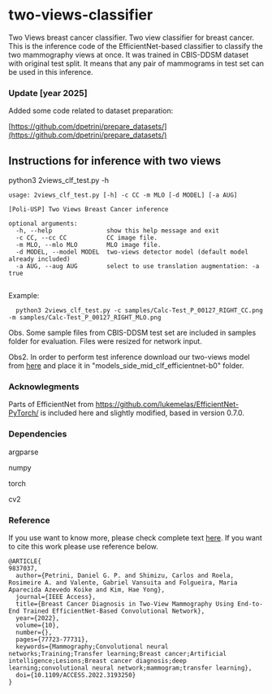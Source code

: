 # two-views-classifier
Two Views breast cancer classifier. Two view classifier for breast cancer. This is the inference code of the EfficientNet-based classifier to classify the two mammography views at once. It was trained in CBIS-DDSM dataset with original test split. It means that any pair of mammograms in test set can be used in this inference.


### Update [year 2025]

Added some code related to dataset preparation:

[https://github.com/dpetrini/prepare_datasets/](https://github.com/dpetrini/prepare_datasets/)

## Instructions for inference with two views

python3 2views_clf_test.py -h

```
usage: 2views_clf_test.py [-h] -c CC -m MLO [-d MODEL] [-a AUG]

[Poli-USP] Two Views Breast Cancer inference

optional arguments:
  -h, --help               show this help message and exit
  -c CC, --cc CC           CC image file.
  -m MLO, --mlo MLO        MLO image file.
  -d MODEL, --model MODEL  two-views detector model (default model already included)
  -a AUG, --aug AUG        select to use translation augmentation: -a true
  
```

  Example:
```
  python3 2views_clf_test.py -c samples/Calc-Test_P_00127_RIGHT_CC.png -m samples/Calc-Test_P_00127_RIGHT_MLO.png
```
Obs. Some sample files from CBIS-DDSM test set are included in samples folder for evaluation. Files were resized for network input.

Obs2. In order to perform test inference download our two-views model from [here](https://drive.google.com/file/d/1mOicNn1lCtXxXb2ficPmWFOnR4HM5c5M/view?usp=sharing) and place it in "models_side_mid_clf_efficientnet-b0" folder.

### Acknowlegments
Parts of EfficientNet from https://github.com/lukemelas/EfficientNet-PyTorch/ is included here and slightly modified, based in version 0.7.0.

### Dependencies
argparse

numpy

torch

cv2


### Reference
If you use want to know more, please check complete text [here](https://ieeexplore.ieee.org/document/9837037). If you want to cite this work please use reference below.

```
@ARTICLE{
9837037,
  author={Petrini, Daniel G. P. and Shimizu, Carlos and Roela, Rosimeire A. and Valente, Gabriel Vansuita and Folgueira, Maria Aparecida Azevedo Koike and Kim, Hae Yong},
  journal={IEEE Access}, 
  title={Breast Cancer Diagnosis in Two-View Mammography Using End-to-End Trained EfficientNet-Based Convolutional Network}, 
  year={2022},
  volume={10},
  number={},
  pages={77723-77731},
  keywords={Mammography;Convolutional neural networks;Training;Transfer learning;Breast cancer;Artificial intelligence;Lesions;Breast cancer diagnosis;deep learning;convolutional neural network;mammogram;transfer learning},
  doi={10.1109/ACCESS.2022.3193250}
}


```

